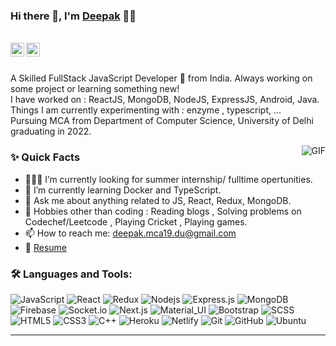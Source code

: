 ### Hi there 👋, I'm [Deepak](https://github.com/deepak11cs) 👨‍💻

<br/>

<a href="https://www.linkedin.com/in/deepak11cs/">
  <img align="left" alt="Deepak's Linkedin" width="22px" src="https://cdn.jsdelivr.net/npm/simple-icons@v3/icons/linkedin.svg" />
</a>

<a href="mailto:deepak.mca19.du@gmail.com">
  <img align="left" alt="Deepak's Email" width="22px" src="https://cdn.jsdelivr.net/npm/simple-icons@v3/icons/gmail.svg" />
</a>


<br />

<br/>

<p>
A Skilled FullStack JavaScript Developer 🚀 from India. Always working on some project or learning something new!
<br/>
I have worked on : ReactJS, MongoDB, NodeJS, ExpressJS, Android, Java.
<br/>  
Things I am currently experimenting with :  enzyme , typescript, ...
<br/>
Pursuing MCA from Department of Computer Science, University of Delhi graduating in 2022.
</p>


  <img align="right" alt="GIF" src="https://media.giphy.com/media/MC6eSuC3yypCU/giphy.gif" />
  
### ✨ Quick Facts

- 👨🏽‍💻 I’m currently looking for summer internship/ fulltime opertunities.
- 🌱 I’m currently learning Docker and TypeScript.
- 💬 Ask me about anything related to JS, React, Redux, MongoDB.
- 🎿 Hobbies other than coding : Reading blogs , Solving problems on Codechef/Leetcode , Playing Cricket , Playing games.
- 📫 How to reach me: deepak.mca19.du@gmail.com
- 📝 [Resume](https://drive.google.com/file/d/13anQkhwfLZucIaHl8zu1kUdQr68CT-dF/view)

### 🛠️ Languages and Tools:

![JavaScript](https://img.shields.io/badge/-JavaScript-black?style=flat-square&logo=javascript)
![React](https://img.shields.io/badge/-React-black?style=flat-square&logo=react)
![Redux](https://img.shields.io/badge/-Redux-black?style=flat-square&logo=Redux)
![Nodejs](https://img.shields.io/badge/-Nodejs-black?style=flat-square&logo=Node.js)
![Express.js](https://img.shields.io/badge/-Express-black?style=flat-square&logo=expressjs)
![MongoDB](https://img.shields.io/badge/-MongoDB-black?style=flat-square&logo=mongodb)
![Firebase](https://img.shields.io/badge/-Firebase-black?style=flat-square&logo=Firebase)
![Socket.io](https://img.shields.io/badge/-Socket-black?style=flat-square&logo=socket.io)
![Next.js](https://img.shields.io/badge/-Next-black?style=flat-square&logo=Next.js)
![Material_UI](https://img.shields.io/badge/-Material_UI-black?style=flat-square&logo=material-ui)
![Bootstrap](https://img.shields.io/badge/-Bootstrap-black?style=flat-square&logo=bootstrap)
![SCSS](https://img.shields.io/badge/-SCSS-black?style=flat-square&logo=SASS)
![HTML5](https://img.shields.io/badge/-HTML5-black?style=flat-square&logo=html5&logoColor=white)
![CSS3](https://img.shields.io/badge/-CSS3-black?style=flat-square&logo=css3)
![C++](https://img.shields.io/badge/-C++-black?style=flat-square&logo=c)
![Heroku](https://img.shields.io/badge/-Heroku-black?style=flat-square&logo=heroku)
![Netlify](https://img.shields.io/badge/-Netlify-black?style=flat-square&logo=netlify)
![Git](https://img.shields.io/badge/-Git-black?style=flat-square&logo=git)
![GitHub](https://img.shields.io/badge/-GitHub-black?style=flat-square&logo=github)
![Ubuntu](https://img.shields.io/badge/-Ubuntu-black?style=flat-square&logo=ubuntu)


------------------------------------------------------
